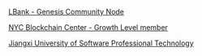 
[LBank - Genesis Community Node](https://pbs.twimg.com/media/ECAK6EsU8AELlA8.jpg)

[NYC Blockchain Center - Growth Level member](https://twitter.com/blockchain_nyc/status/1175770772951973888)

[Jiangxi University of Software Professional Technology]("https://medium.com/skycoin/skycoin-partners-with-jiangxi-university-of-software-professionals-3c886e3080e5)